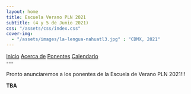 ```yaml
---
layout: home
title: Escuela Verano PLN 2021
subtitle: (4 y 5 de Junio 2021)
css: "/assets/css/index.css"
cover-img:
  - "/assets/images/la-lengua-nahuatl3.jpg" : "CDMX, 2021"
---
```


<div class="list-filters">
  <a href="/escuelaverano2021/" class="list-filter">Inicio</a>
  <a href="/escuelaverano2021/about/" class="list-filter">Acerca de</a>
  <a href="/escuelaverano2021/speakers/" class="list-filter filter-selected">Ponentes</a>
  <a href="/escuelaverano2021/calendar/" class="list-filter">Calendario</a>
</div>
---

Pronto anunciaremos a los ponentes de la Escuela de Verano PLN 2021!!!

**TBA**
